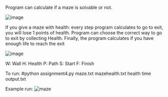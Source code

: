 Program can calculate if a maze is solvable or not.

![image](https://user-images.githubusercontent.com/69806635/120401888-98e36380-c349-11eb-8d47-48a54d4c0915.png)

If you give a maze with health: every step program calculates to go to exit, you will lose 1 points of health.
Program can choose the correct way to go to exit by collecting Health. Finally, the program calculates if you have enough life 
to reach the exit

![image](https://user-images.githubusercontent.com/69806635/120402225-540bfc80-c34a-11eb-87de-e239bd908512.png)

W: Wall
H: Health
P: Path
S: Start
F: Finish

To run:
#python assignment4.py maze.txt mazehealth.txt health time output.txt

Example run:
![maze](https://user-images.githubusercontent.com/69806635/120401849-810bdf80-c349-11eb-9685-c4df3cd0ba62.png)
